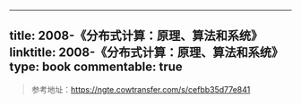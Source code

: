 
---
title: 2008-《分布式计算：原理、算法和系统》
linktitle: 2008-《分布式计算：原理、算法和系统》
type: book
commentable: true
---

> 参考地址：https://ngte.cowtransfer.com/s/cefbb35d77e841

    